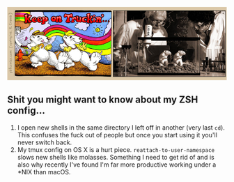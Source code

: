 ![Keep on Truckin](https://github.com/cheapRoc/zsh-config/blob/master/img/keepontruckin.jpg?raw=true)

## Shit you might want to know about my ZSH config...

1. I open new shells in the same directory I left off in another (very last
   `cd`). This confuses the fuck out of people but once you start using it
   you'll never switch back.
2. My tmux config on OS X is a hurt piece. `reattach-to-user-namespace` slows
   new shells like molasses. Something I need to get rid of and is also why
   recently I've found I'm far more productive working under a *NIX than macOS.
